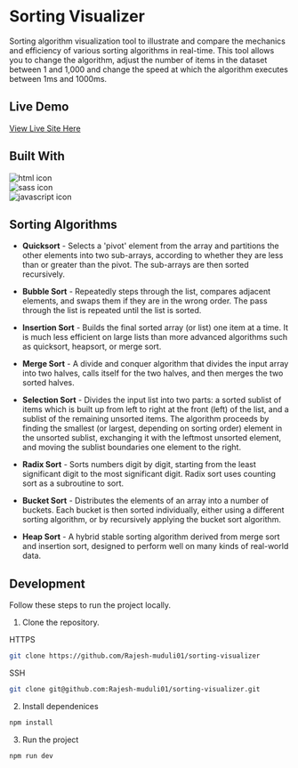 # Sorting Visualizer

Sorting algorithm visualization tool to illustrate and compare the mechanics and efficiency of various sorting algorithms in real-time. This tool allows you to change the algorithm, adjust the number of items in the dataset between 1 and 1,000 and change the speed at which the algorithm executes between 1ms and 1000ms.

## Live Demo

[View Live Site Here](https://rajesh-sorting-visualizer.vercel.app/)

## Built With

<div>
  <img src="https://img.shields.io/badge/html5-%23E34F26.svg?style=for-the-badge&logo=html5&logoColor=white" alt="html icon">
  </br>
  <img src="https://img.shields.io/badge/SASS-hotpink.svg?style=for-the-badge&logo=SASS&logoColor=white" alt="sass icon">
  </br>
  <img src="https://img.shields.io/badge/javascript-%23323330.svg?style=for-the-badge&logo=javascript&logoColor=%23F7DF1E" alt="javascript icon">
</div>

## Sorting Algorithms

- **Quicksort** - Selects a 'pivot' element from the array and partitions the other elements into two sub-arrays, according to whether they are less than or greater than the pivot. The sub-arrays are then sorted recursively.

- **Bubble Sort** - Repeatedly steps through the list, compares adjacent elements, and swaps them if they are in the wrong order. The pass through the list is repeated until the list is sorted.

- **Insertion Sort** - Builds the final sorted array (or list) one item at a time. It is much less efficient on large lists than more advanced algorithms such as quicksort, heapsort, or merge sort.

- **Merge Sort** - A divide and conquer algorithm that divides the input array into two halves, calls itself for the two halves, and then merges the two sorted halves.

- **Selection Sort** - Divides the input list into two parts: a sorted sublist of items which is built up from left to right at the front (left) of the list, and a sublist of the remaining unsorted items. The algorithm proceeds by finding the smallest (or largest, depending on sorting order) element in the unsorted sublist, exchanging it with the leftmost unsorted element, and moving the sublist boundaries one element to the right.

- **Radix Sort** - Sorts numbers digit by digit, starting from the least significant digit to the most significant digit. Radix sort uses counting sort as a subroutine to sort.

- **Bucket Sort** - Distributes the elements of an array into a number of buckets. Each bucket is then sorted individually, either using a different sorting algorithm, or by recursively applying the bucket sort algorithm.

- **Heap Sort** - A hybrid stable sorting algorithm derived from merge sort and insertion sort, designed to perform well on many kinds of real-world data.

## Development

Follow these steps to run the project locally.

1. Clone the repository.

HTTPS

```sh
git clone https://github.com/Rajesh-muduli01/sorting-visualizer
```

SSH

```sh
git clone git@github.com:Rajesh-muduli01/sorting-visualizer.git
```

2. Install dependenices

```sh
npm install
```

3. Run the project

```sh
npm run dev
```
